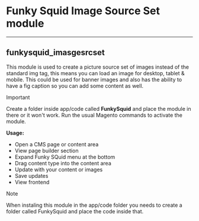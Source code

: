 # Funky Squid Image Source Set module

-----

## funkysquid_imasgesrcset

This module is used to create a picture source set of images instead of the standard img tag, this means you can load an image for desktop, tablet & mobile. This could be used for banner images and also has the ability to have a fig caption so you can add some content as well.

> [!IMPORTANT]
> Create a folder inside app/code called **FunkySquid** and place the module in there or it won't work.
> Run the usual Magento commands to activate the module. 

**Usage:**

* Open a CMS page or content area
* View page builder section
* Expand Funky SQuid menu at the bottom
* Drag content type into the content area
* Update with your content or images
* Save updates
* View frontend

> [!NOTE]  
> When instaling this module in the app/code folder you needs to create a folder called FunkySquid and place the code inside that.

